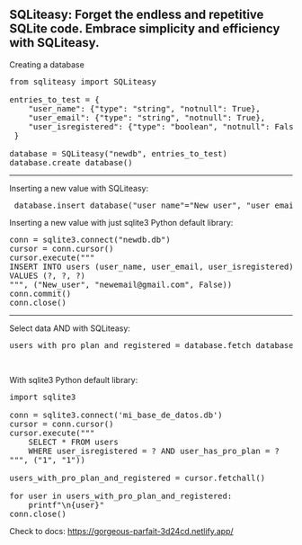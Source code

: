 SQLiteasy: Forget the endless and repetitive SQLite code. Embrace simplicity and efficiency with SQLiteasy.
----
Creating a database<br>
<pre>
from sqliteasy import SQLiteasy
 
entries_to_test = {
    "user_name": {"type": "string", "notnull": True},
    "user_email": {"type": "string", "notnull": True},
    "user_isregistered": {"type": "boolean", "notnull": False}
 }
 
database = SQLiteasy("newdb", entries_to_test)
database.create_database()
</pre>
---
Inserting a new value with SQLiteasy:<br>
<pre>
 database.insert_database("user_name"="New_user", "user_email"="newemail@gmail.com", "user_isregistered"=False)
</pre>
Inserting a new value with just sqlite3 Python default library:<br>
<pre>
conn = sqlite3.connect("newdb.db")
cursor = conn.cursor()
cursor.execute("""
INSERT INTO users (user_name, user_email, user_isregistered)
VALUES (?, ?, ?)
""", ("New_user", "newemail@gmail.com", False))
conn.commit()
conn.close()
</pre>

---
Select data AND with SQLiteasy:
<pre>
users_with_pro_plan_and_registered = database.fetch_database_by_and("user_isregistered", "1", "user_has_pro_plan", "1", indent=True)</pre><br>
With sqlite3 Python default library:
<pre>
import sqlite3

conn = sqlite3.connect('mi_base_de_datos.db')
cursor = conn.cursor()
cursor.execute("""
    SELECT * FROM users
    WHERE user_isregistered = ? AND user_has_pro_plan = ?
""", ("1", "1"))

users_with_pro_plan_and_registered = cursor.fetchall()

for user in users_with_pro_plan_and_registered:
    printf"\n{user}"
conn.close()
</pre>



Check to docs: https://gorgeous-parfait-3d24cd.netlify.app/
 
